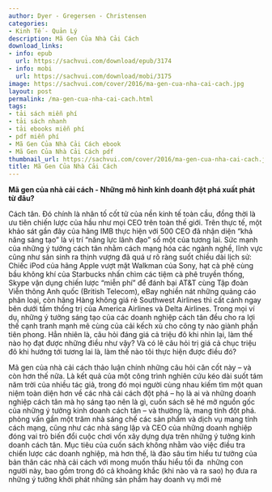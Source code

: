 ```yaml
---
author: Dyer - Gregersen - Christensen
categories:
- Kinh Tế - Quản Lý
description: Mã Gen Của Nhà Cải Cách
download_links:
- info: epub
  url: https://sachvui.com/download/epub/3174
- info: mobi
  url: https://sachvui.com/download/mobi/3175
image: https://sachvui.com/cover/2016/ma-gen-cua-nha-cai-cach.jpg
layout: post
permalink: /ma-gen-cua-nha-cai-cach.html
tags:
- tải sách miễn phí
- tải sách nhanh
- tải ebooks miễn phí
- pdf miễn phí
- Mã Gen Của Nhà Cải Cách ebook
- Mã Gen Của Nhà Cải Cách pdf
thumbnail_url: https://sachvui.com/cover/2016/ma-gen-cua-nha-cai-cach.jpg
title: Mã Gen Của Nhà Cải Cách
---
```


 <div class="item-desc text-justify"> <p><strong>Mã gen của nhà cải cách - Những mô hình kinh doanh đột phá xuất phát từ đâu?</strong></p><p>Cách tân. Đó chính là nhân tố cốt tử của nền kinh tế toàn cầu, đồng thời là ưu tiên chiến lược của hầu như mọi CEO trên toàn thế giới. Trên thực tế, một khảo sát gần đây của hãng IMB thực hiện với 500 CEO đã nhận diện “khả năng sáng tạo” là vị trí “năng lực lãnh đạo” số một của tương lai. Sức mạnh của những ý tưởng cách tân nhằm cách mạng hóa các ngành nghề, lĩnh vực cũng như sản sinh ra thịnh vượng đã quá ư rõ ràng suốt chiều dài lịch sử: Chiếc iPod của hãng Apple vượt mặt Walkman của Sony, hạt cà phê cùng bầu không khí của Starbucks nhấn chìm các tiệm cà phê truyền thống, Skype vận dụng chiến lược “miễn phí” để đánh bại AT&amp;T cùng Tập đoàn Viễn thông Anh quốc (British Telecom), eBay nghiền nát những quảng cáo phân loại, còn hãng Hàng không giá rẻ Southwest Airlines thì cất cánh ngay bên dưới tầm thống trị của America Airlines và Delta Airlines. Trong mọi ví dụ, những ý tưởng sáng tạo của các doanh nghiệp cách tân đều cho ra lợi thế cạnh tranh mạnh mẽ cùng của cải kếch xù cho công ty nào giành phần tiên phong. Hẳn nhiên là, câu hỏi đáng giá cả triệu đô khi nhìn lại, làm thế nào họ đạt được những điều như vậy? Và có lẽ câu hỏi trị giá cả chục triệu đô khi hướng tới tương lai là, làm thế nào tôi thực hiện được điều đó?</p><p>Mã gen của nhà cải cách thảo luận chính những câu hỏi căn cốt này – và còn hơn thế nữa. Là kết quả của một công trình nghiên cứu kéo dài suốt tám năm trời của nhiều tác giả, trong đó mọi người cùng nhau kiếm tìm một quan niệm toàn diện hơn về các nhà cải cách đột phá – họ là ai và những doanh nghiệp cách tân mà họ sáng tạo nên là gì, cuốn sách sẽ hé mở nguồn gốc của những ý tưởng kinh doanh cách tân – và thường là, mang tính đột phá. phỏng vấn gần một trăm nhà sáng chế các sản phẩm và dịch vụ mang tính cách mạng, cũng như các nhà sáng lập và CEO của những doanh nghiệp đóng vai trò biến đổi cuộc chơi vốn xây dựng dựa trên những ý tưởng kinh doanh cách tân. Mục tiêu của cuốn sách không nhằm vào việc điều tra chiến lược các doanh nghiệp, mà hơn thế, là đào sâu tìm hiểu tư tưởng của bản thân các nhà cải cách với mong muốn thấu hiểu tối đa  những con người này, bao gồm trong đó cả khoảng khắc (khi nào và ra sao) họ đưa ra những ý tưởng khởi phát những sản phẩm hay doanh vụ mới mẻ</p> </div>
